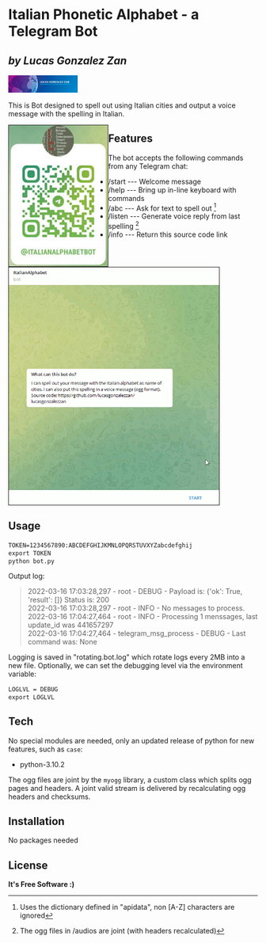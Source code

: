

# Italian Phonetic Alphabet - a Telegram Bot
## _by Lucas Gonzalez Zan_



 <img src="logo.jpg"  width="140" height="35" href="https://www.linkedin.com/in/lucasgonzalezzan" />


This is Bot designed to spell out using Italian cities and output a voice message with the spelling in Italian.

 <img src="link.jpg"   border="1" align="left" />



## Features

The bot accepts the following commands from any Telegram chat:

- /start 	---	Welcome message
- /help  	---	Bring up in-line keyboard with commands
- /abc  	---	Ask for text to spell out [^1]
- /listen --- Generate voice reply from last spelling [^2]
- /info --- Return this source code link


[^1]: Uses the dictionary defined in "apidata", non [A-Z] characters are ignored 
[^2]: The ogg files in /audios are joint (with headers recalculated) 

<!-- [![](livebot.gif), align=center]()
 --> 

 <img src="livebot.gif"   border="1" align="center" />


## Usage

 ```
TOKEN=1234567890:ABCDEFGHIJKMNLOPQRSTUVXYZabcdefghij 
export TOKEN
python bot.py
```

Output log:
> 2022-03-16 17:03:28,297 - root - DEBUG - Payload is: {'ok': True, 'result': []} Status is: 200 <br/>
> 2022-03-16 17:03:28,297 - root - INFO - No messages to process. <br/>
> 2022-03-16 17:04:27,464 - root - INFO - Processing 1 menssages, last update_id was 441657297 <br/>
> 2022-03-16 17:04:27,464 - telegram_msg_process - DEBUG - Last command was: None <br/>

Logging is saved in "rotating.bot.log" which rotate logs every 2MB into a new file. Optionally, we can set the debugging level via the environment variable:
``` 
LOGLVL = DEBUG
export LOGLVL
```





## Tech

No special modules are needed, only an updated release of python for new features, such as `case`:

- python-3.10.2

The ogg files are joint by the `myogg` library, a custom class which splits ogg pages and headers. A joint valid stream is delivered by recalculating ogg headers and checksums. 

## Installation

No packages needed


## License



**It's Free Software :)**